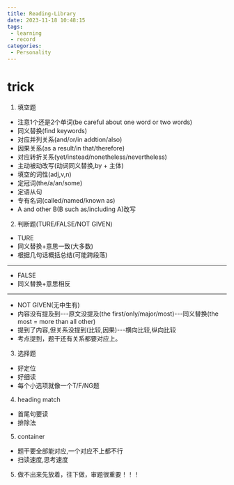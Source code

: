```yaml
---
title: Reading-Library
date: 2023-11-18 10:48:15
tags:
 - learning
 - record
categories:
 - Personality
---
```

# trick
1. 填空题
 - 注意1个还是2个单词(be careful about one word or two words)
 - 同义替换(find keywords)
 - 对应并列关系(and/or/in addtion/also)
 - 因果关系(as a result/in that/therefore)
 - 对应转折关系(yet/instead/nonetheless/nevertheless)
 - 主动被动改写(动词同义替换,by + 主体)
 - 填空的词性(adj,v,n)
 - 定冠词(the/a/an/some)
 - 定语从句
 - 专有名词(called/named/known as)
 - A and other B(B such as/including A)改写

2. 判断题(TURE/FALSE/NOT GIVEN)
 - TURE
 - 同义替换+意思一致(大多数)
 - 根据几句话概括总结(可能跨段落)
---
 - FALSE
 - 同义替换+意思相反
---
 - NOT GIVEN(无中生有)
 - 内容没有提及到---原文没提及(the first/only/major/most)---同义替换(the most = more than all other)
 - 提到了内容,但关系没提到(比较,因果)---横向比较,纵向比较
 - 考点提到，题干还有关系都要对应上。

3. 选择题
 - 好定位
 - 好细读
 - 每个小选项就像一个T/F/NG题

4. heading match
 - 首尾句要读
 - 排除法

5. container
 - 题干要全部能对应,一个对应不上都不行
 - 扫读速度,思考速度

5. 做不出来先放着，往下做，审题很重要！！！